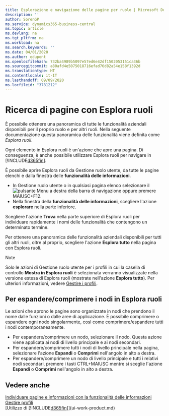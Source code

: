 ```yaml
---
title: Esplorazione e navigazione delle pagine per ruolo | Microsoft Docs
description: ''
author: SorenGP
ms.service: dynamics365-business-central
ms.topic: article
ms.devlang: na
ms.tgt_pltfrm: na
ms.workload: na
ms.search.keywords: ''
ms.date: 04/01/2020
ms.author: edupont
ms.openlocfilehash: 732ba4989b5097e57ed6e42df1502053151ca36b
ms.sourcegitcommit: a80afd4e5075018716efad76d82a54e158f1392d
ms.translationtype: HT
ms.contentlocale: it-IT
ms.lasthandoff: 09/09/2020
ms.locfileid: "3781212"
---
```

# <a name="finding-pages-with-the-role-explorer"></a>Ricerca di pagine con Esplora ruoli
È possibile ottenere una panoramica di tutte le funzionalità aziendali disponibili per il proprio ruolo e per altri ruoli. Nella seguente documentazione questa panoramica delle funzionalità viene definita come *Esplora ruoli*.

Ogni elemento in Esplora ruoli è un'azione che apre una pagina. Di conseguenza, è anche possibile utilizzare Esplora ruoli per navigare in [!INCLUDE[d365fin](includes/d365fin_md.md)].

È possibile aprire Esplora ruoli da Gestione ruolo utente, da tutte le pagine elenchi e dalla finestra delle **funzionalità delle informazioni**.

- In Gestione ruolo utente o in qualsiasi pagina elenco selezionare il ![pulsante Menu](media/ui_menu_button.png "Pulsante Menu") a destra della barra di navigazione oppure premere MAIUSC+F12.
- Nella finestra della **funzionalità delle informazioni**, scegliere l'azione **esplorare** nella parte inferiore.

Scegliere l'azione **Trova** nella parte superiore di Esplora ruoli per individuare rapidamente i nomi delle funzionalità che contengono un determinato termine.

Per ottenere una panoramica delle funzionalità aziendali disponibili per tutti gli altri ruoli, oltre al proprio, scegliere l'azione **Esplora tutto** nella pagina con Esplora ruoli.

> [!NOTE]
> Solo le azioni di Gestione ruolo utente per i profili in cui la casella di controllo **Mostra in Esplora ruoli** è selezionata verranno visualizzate nella versione estesa di Esplora ruoli (mostrate nell'azione **Esplora tutto**). Per ulteriori informazioni, vedere [Gestire i profili](admin-users-profiles-roles.md).

## <a name="to-expandcollapse-nodes-on-the-role-explorer"></a>Per espandere/comprimere i nodi in Esplora ruoli
Le azioni che aprono le pagine sono organizzate in nodi che prendono il nome dalle funzioni o dalle aree di applicazione. È possibile comprimere o espandere ogni nodo singolarmente, così come comprimere/espandere tutti i nodi contemporaneamente.

- Per espandere/comprimere un nodo, selezionare il nodo. Questa azione viene applicata ai nodi di livello principale e ai nodi secondari.
- Per espandere/comprimere tutti i nodi di livello principale nella pagina, selezionare l'azione **Espandi** o **Comprimi** nell'angolo in alto a destra.
- Per espandere/comprimere un nodo di livello principale e tutti i relativi nodi secondari, premere i tasti CTRL+MAIUSC mentre si sceglie l'azione **Espandi** o **Comprimi** nell'angolo in alto a destra.

## <a name="see-also"></a>Vedere anche
[Individuare pagine e informazioni con la funzionalità delle informazioni](ui-search.md)  
[Gestire profili](admin-users-profiles-roles.md)  
[Utilizzo di [!INCLUDE[d365fin](includes/d365fin_md.md)]](ui-work-product.md)
